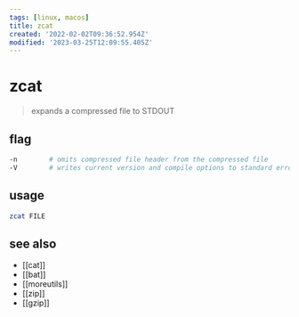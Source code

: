 ```yaml
---
tags: [linux, macos]
title: zcat
created: '2022-02-02T09:36:52.954Z'
modified: '2023-03-25T12:09:55.405Z'
---
```


# zcat

> expands a compressed file to STDOUT

## flag

```sh
-n        # omits compressed file header from the compressed file
-V 	      # writes current version and compile options to standard error
```

## usage

```sh
zcat FILE
```

## see also

- [[cat]]
- [[bat]]
- [[moreutils]]
- [[zip]]
- [[gzip]]
